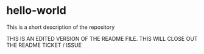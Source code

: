 hello-world
===========

This is a short description of the repository


THIS IS AN EDITED VERSION OF THE README FILE.  THIS WILL CLOSE OUT THE README TICKET / ISSUE


